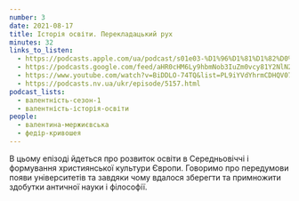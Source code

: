 ```yaml
---
number: 3
date: 2021-08-17
title: Історія освіти. Перекладацький рух
minutes: 32
links_to_listen:
  - https://podcasts.apple.com/ua/podcast/s01e03-%D1%96%D1%81%D1%82%D0%BE%D1%80%D1%96%D1%8F-%D0%BE%D1%81%D0%B2%D1%96%D1%82%D0%B8-%D0%BF%D0%B5%D1%80%D0%B5%D0%BA%D0%BB%D0%B0%D0%B4%D0%B0%D1%86%D1%8C%D0%BA%D0%B8%D0%B9-%D1%80%D1%83%D1%85/id1581632743?i=1000532292359
  - https://podcasts.google.com/feed/aHR0cHM6Ly9hbmNob3IuZm0vcy81Y2NlN2UzOC9wb2RjYXN0L3Jzcw/episode/NDk5ZDA0YTMtYTE1MS00MGNmLTlmZmYtZDcwY2UxYzc2YTli?sa=X&ved=0CA0QkfYCahcKEwjIs-ejsOD6AhUAAAAAHQAAAAAQAQ
  - https://www.youtube.com/watch?v=BiDDLO-74TQ&list=PL9iYVdYhrmCDHQV07V43uwE1h6dXP78pU&index=2
  - https://podcasts.nv.ua/ukr/episode/5157.html
podcast_lists:
  - валентність-сезон-1
  - валентність-історія-освіти
people:
  - валентина-мержиєвська
  - федір-кривошея
---
```


В цьому епізоді йдеться про розвиток освіти в Середньовіччі і формування
християнської культури Європи. Говоримо про передумови появи університетів та
завдяки чому вдалося зберегти та примножити здобутки античної науки і
філософії.
